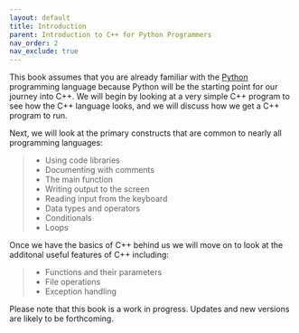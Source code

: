 ```yaml
---
layout: default
title: Introduction
parent: Introduction to C++ for Python Programmers
nav_order: 2
nav_exclude: true
---
```


This book assumes that you are already familiar with the
[Python](http://www.python.org) programming language because Python will
be the starting point for our journey into C++. We will begin by looking
at a very simple C++ program to see how the C++ language looks, and we
will discuss how we get a C++ program to run.

Next, we will look at the primary constructs that are common to nearly
all programming languages:

> -   Using code libraries
> -   Documenting with comments
> -   The main function
> -   Writing output to the screen
> -   Reading input from the keyboard
> -   Data types and operators
> -   Conditionals
> -   Loops

Once we have the basics of C++ behind us we will move on to look at the
additonal useful features of C++ including:

> -   Functions and their parameters
> -   File operations
> -   Exception handling

Please note that this book is a work in progress. Updates and new
versions are likely to be forthcoming.
